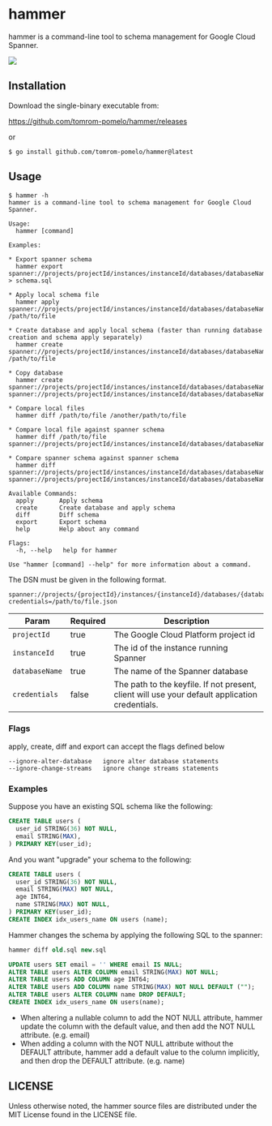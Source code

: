 # hammer

hammer is a command-line tool to schema management for Google Cloud Spanner.

![](https://github.com/tomrom-pomelo/hammer/workflows/Test/badge.svg)

## Installation

Download the single-binary executable from:

https://github.com/tomrom-pomelo/hammer/releases

or

``` shell
$ go install github.com/tomrom-pomelo/hammer@latest
```

## Usage

```
$ hammer -h
hammer is a command-line tool to schema management for Google Cloud Spanner.

Usage:
  hammer [command]

Examples:

* Export spanner schema
  hammer export spanner://projects/projectId/instances/instanceId/databases/databaseName > schema.sql

* Apply local schema file
  hammer apply spanner://projects/projectId/instances/instanceId/databases/databaseName /path/to/file

* Create database and apply local schema (faster than running database creation and schema apply separately)
  hammer create spanner://projects/projectId/instances/instanceId/databases/databaseName /path/to/file

* Copy database
  hammer create spanner://projects/projectId/instances/instanceId/databases/databaseName1 spanner://projects/projectId/instances/instanceId/databases/databaseName2

* Compare local files
  hammer diff /path/to/file /another/path/to/file

* Compare local file against spanner schema
  hammer diff /path/to/file spanner://projects/projectId/instances/instanceId/databases/databaseName

* Compare spanner schema against spanner schema
  hammer diff spanner://projects/projectId/instances/instanceId/databases/databaseName1 spanner://projects/projectId/instances/instanceId/databases/databaseName2

Available Commands:
  apply       Apply schema
  create      Create database and apply schema
  diff        Diff schema
  export      Export schema
  help        Help about any command

Flags:
  -h, --help   help for hammer

Use "hammer [command] --help" for more information about a command.
```

The DSN must be given in the following format.

```
spanner://projects/{projectId}/instances/{instanceId}/databases/{databaseName}?credentials=/path/to/file.json
```

| Param          | Required |  Description                                                                                   |
| -------------- | -------- | ---------------------------------------------------------------------------------------------- |
| `projectId`    | true     | The Google Cloud Platform project id                                                           |
| `instanceId`   | true     | The id of the instance running Spanner                                                         |
| `databaseName` | true     | The name of the Spanner database                                                               |
| `credentials`  | false    | The path to the keyfile. If not present, client will use your default application credentials. |

### Flags

apply, create, diff and export can accept the flags defined below

```
--ignore-alter-database   ignore alter database statements
--ignore-change-streams   ignore change streams statements
```

### Examples

Suppose you have an existing SQL schema like the following:

``` sql
CREATE TABLE users (
  user_id STRING(36) NOT NULL,
  email STRING(MAX),
) PRIMARY KEY(user_id);
```

And you want "upgrade" your schema to the following:

``` sql
CREATE TABLE users (
  user_id STRING(36) NOT NULL,
  email STRING(MAX) NOT NULL,
  age INT64,
  name STRING(MAX) NOT NULL,
) PRIMARY KEY(user_id);
CREATE INDEX idx_users_name ON users (name);
```

Hammer changes the schema by applying the following SQL to the spanner:

``` sql
hammer diff old.sql new.sql

UPDATE users SET email = '' WHERE email IS NULL;
ALTER TABLE users ALTER COLUMN email STRING(MAX) NOT NULL;
ALTER TABLE users ADD COLUMN age INT64;
ALTER TABLE users ADD COLUMN name STRING(MAX) NOT NULL DEFAULT ("");
ALTER TABLE users ALTER COLUMN name DROP DEFAULT;
CREATE INDEX idx_users_name ON users(name);
```

- When altering a nullable column to add the NOT NULL attribute, hammer update the column with the default value, and then add the NOT NULL attribute. (e.g. email)
- When adding a column with the NOT NULL attribute without the DEFAULT attribute, hammer add a default value to the column implicitly, and then drop the DEFAULT attribute. (e.g. name)

## LICENSE

Unless otherwise noted, the hammer source files are distributed under the MIT License found in the LICENSE file.
